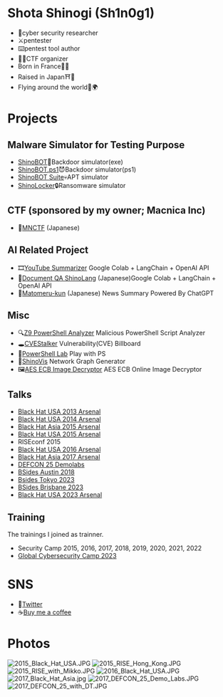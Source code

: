 # Shota Shinogi (Sh1n0g1)
* 🥼cyber security researcher
* ⚔️pentester
* ⌨️pentest tool author
* 👨‍⚖️CTF organizer
* Born in France🥖🥐
* Raised in Japan⛩️🗼
* Flying around the world🛫🌍

# Projects 
## Malware Simulator for Testing Purpose
* [ShinoBOT](https://shinosec.com)👿Backdoor simulator(exe)
* [ShinoBOT.ps1](https://shinobotps1.com)😈Backdoor simulator(ps1) 
* [ShinoBOT Suite](https://shinosec.com/shinobotsuite/)💀APT simulator 
* [ShinoLocker](https://shinolocker.com/)🔒Ransomware simulator 

## CTF (sponsored by my owner; Macnica Inc)
* 🏁[MNCTF](https://mnctf.info/) (Japanese)

## AI Related Project
* 🎞️[YouTube Summarizer](https://gist.github.com/Sh1n0g1/d69db6dbc5c13ce887c23c6828658570) Google Colab + LangChain + OpenAI API
* 📄[Document QA ShinoLang](https://gist.github.com/Sh1n0g1/eee5daef2ab9dacc14348c095620630e) (Japanese)Google Colab + LangChain + OpenAI API
* 📰[Matomeru-kun](https://matomerukun.shino.club/) (Japanese) News Summary Powered By ChatGPT

## Misc
* 🔍[Z9 PowerShell Analyzer](https://z9.shino.club/) Malicious PowerShell Script Analyzer
* 🕳️[CVEStalker](https://cvestalker.com/) Vulnerability(CVE) Billboard
* 🧪[PowerShell Lab](https://shino.club/powershelllab/) Play with PS
* 👀[ShinoVis](https://shino.club/shinovis/) Network Graph Generator
* 🖼️[AES ECB Image Decryptor](https://shino.club/aesecbdecryptor/) AES ECB Online Image Decryptor


## Talks
* [Black Hat USA 2013 Arsenal](https://www.blackhat.com/us-13/arsenal.html#Shinogi)
* [Black Hat USA 2014 Arsenal](https://www.blackhat.com/us-14/arsenal.html#Shinogi)
* [Black Hat Asia 2015 Arsenal](https://www.blackhat.com/asia-15/arsenal.html#Shinogi)
* [Black Hat USA 2015 Arsenal](https://www.blackhat.com/us-15/arsenal.html#shota-shinogi)
* RISEconf 2015
* [Black Hat USA 2016 Arsenal](https://www.blackhat.com/us-16/arsenal.html#shota-shinogi)
* [Black Hat Asia 2017 Arsenal](https://www.blackhat.com/asia-17/arsenal/schedule/#shinobotps1-5885)
* [DEFCON 25 Demolabs](https://defcon.org/html/defcon-25/dc-25-demolabs.html#ShinoBOT)
* [BSides Austin 2018](https://bsidesaustin2018.sched.com/shota_shinogi.6z7mdw9)
* [Bsides Tokyo 2023](https://bsides.tokyo/2023/index.html)
* [BSides Brisbane 2023](https://bsidesbrisbane.com/schedule/)
* [Black Hat USA 2023 Arsenal](https://www.blackhat.com/us-23/arsenal/schedule/presenters.html#shota-shinogi-31941)


## Training
The trainings I joined as trainner.
* Security Camp 2015, 2016, 2017, 2018, 2019, 2020, 2021, 2022
* [Global Cybersecurity Camp 2023](https://gcc.ac/gcc_2023/)

# SNS
* 🐤[Twitter](https://twitter.com/Sh1n0g1/)
* ☕[Buy me a coffee](https://buymeacoffee.com/Sh1n0g1)

# Photos
![2015_Black_Hat_USA.JPG](img/2015_Black_Hat_USA.JPG "2015_Black_Hat_USA.JPG")
![2015_RISE_Hong_Kong.JPG](img/2015_RISE_Hong_Kong.JPG "2015_RISE_Hong_Kong.JPG")
![2015_RISE_with_Mikko.JPG](img/2015_RISE_with_Mikko.JPG "2015_RISE_with_Mikko.JPG")
![2016_Black_Hat_USA.JPG](img/2016_Black_Hat_USA.JPG "2016_Black_Hat_USA.JPG")
![2017_Black_Hat_Asia.jpg](img/2017_Black_Hat_Asia.jpg "2017_Black_Hat_Asia.jpg")
![2017_DEFCON_25_Demo_Labs.JPG](img/2017_DEFCON_25_Demo_Labs.JPG "2017_DEFCON_25_Demo_Labs.JPG")
![2017_DEFCON_25_with_DT.JPG](img/2017_DEFCON_25_with_DT.JPG "2017_DEFCON_25_with_DT.JPG")
